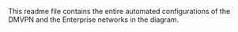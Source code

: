 This readme file contains the entire automated configurations of the DMVPN and the Enterprise networks in the diagram.  
